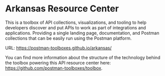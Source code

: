 # Arkansas Resource Center
This is a toolbox of API collections, visualizations, and tooling to help developers discover and put APIs to work as part of integrations and applications. Providing a single landing page, documentation, and Postman collections that can be easily run using the Postman platform.

URL: https://postman-toolboxes.github.io/arkansas/

You can find more information about the structure of the technology behind the toolbox powering this API resource center here: https://github.com/postman-toolboxes/toolbox.
